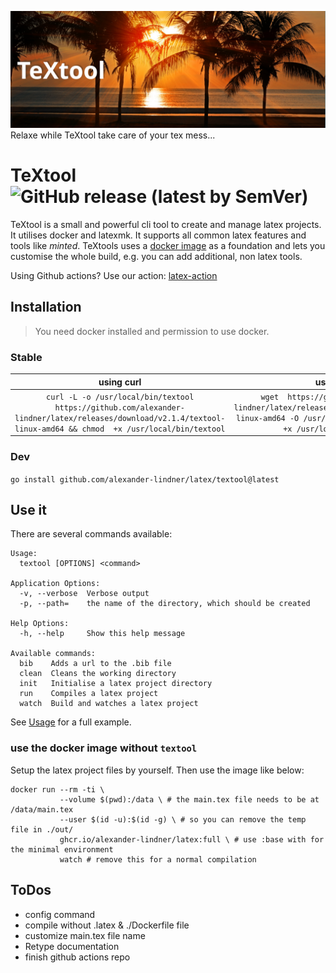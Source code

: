 ![Banner](.github/banner.png)
Relaxe while TeXtool take care of your tex mess...

# TeXtool ![GitHub release (latest by SemVer)](https://img.shields.io/github/downloads/alexander-lindner/latex/v2.1.4/total?style=flat-square)

TeXtool is a small and powerful cli tool to create and manage latex projects.
It utilises docker and latexmk.
It supports all common latex features and tools like *minted*. 
TeXtools uses a [docker image](https://github.com/alexander-lindner/latex/pkgs/container/latex) as a foundation and lets you customise the whole build, 
e.g. you can add additional, non latex tools. 

Using Github actions? Use our action: [latex-action](https://github.com/alexander-lindner/latex-action)


## Installation

> You need docker installed and permission to use docker.
 
### Stable
|                                                                    using curl                                                                    |                                                                          using wget                                                                           |
|:------------------------------------------------------------------------------------------------------------------------------------------------:|:-------------------------------------------------------------------------------------------------------------------------------------------------------------:|
|        `curl -L -o /usr/local/bin/textool https://github.com/alexander-lindner/latex/releases/download/v2.1.4/textool-linux-amd64 && chmod  +x /usr/local/bin/textool`         | `wget  https://github.com/alexander-lindner/latex/releases/download/v2.1.4/textool-linux-amd64 -O /usr/local/bin/textool && chmod  +x /usr/local/bin/textool` |

### Dev

`go install github.com/alexander-lindner/latex/textool@latest`


## Use it

There are several commands available:
```
Usage:
  textool [OPTIONS] <command>

Application Options:
  -v, --verbose  Verbose output
  -p, --path=    the name of the directory, which should be created

Help Options:
  -h, --help     Show this help message

Available commands:
  bib    Adds a url to the .bib file
  clean  Cleans the working directory
  init   Initialise a latex project directory
  run    Compiles a latex project
  watch  Build and watches a latex project
```

See [Usage](Usage.ipynb) for a full example.


### use the docker image without `textool`

Setup the latex project files by yourself.
Then use the image like below:
```base
docker run --rm -ti \
           --volume $(pwd):/data \ # the main.tex file needs to be at /data/main.tex
           --user $(id -u):$(id -g) \ # so you can remove the temp file in ./out/
           ghcr.io/alexander-lindner/latex:full \ # use :base with for the minimal environment
           watch # remove this for a normal compilation
```

## ToDos

* config command
* compile without .latex & ./Dockerfile file
* customize main.tex file name
* Retype documentation
* finish github actions repo
